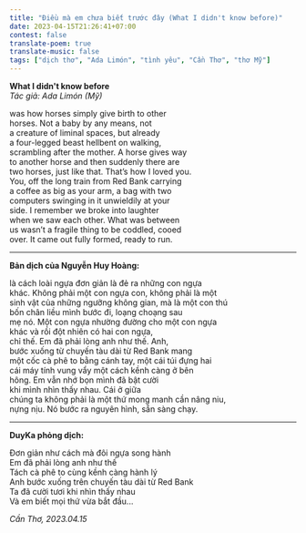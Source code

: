 ```yaml
---
title: "Điều mà em chưa biết trước đây (What I didn't know before)"
date: 2023-04-15T21:26:41+07:00
contest: false
translate-poem: true
translate-music: false
tags: ["dịch thơ", "Ada Limón", "tình yêu", "Cần Thơ", "thơ Mỹ"]
---
```

**What I didn't know before**  
*Tác giả: Ada Limón (Mỹ)*  
  
was how horses simply give birth to other  
horses. Not a baby by any means, not  
a creature of liminal spaces, but already  
a four-legged beast hellbent on walking,  
scrambling after the mother. A horse gives way  
to another horse and then suddenly there are  
two horses, just like that. That’s how I loved you.  
You, off the long train from Red Bank carrying  
a coffee as big as your arm, a bag with two  
computers swinging in it unwieldily at your  
side. I remember we broke into laughter  
when we saw each other. What was between  
us wasn’t a fragile thing to be coddled, cooed  
over. It came out fully formed, ready to run.  
  
***
  
**Bản dịch của Nguyễn Huy Hoàng:**  
  
là cách loài ngựa đơn giản là đẻ ra những con ngựa  
khác. Không phải một con ngựa con, không phải là một  
sinh vật của những ngưỡng không gian, mà là một con thú  
bốn chân liều mình bước đi, loạng choạng sau  
mẹ nó. Một con ngựa nhường đường cho một con ngựa  
khác và rồi đột nhiên có hai con ngựa,  
chỉ thế. Em đã phải lòng anh như thế. Anh,  
bước xuống từ chuyến tàu dài từ Red Bank mang  
một cốc cà phê to bằng cánh tay, một cái túi đựng hai  
cái máy tính vung vẩy một cách kềnh càng ở bên  
hông. Em vẫn nhớ bọn mình đã bật cười  
khi mình nhìn thấy nhau. Cái ở giữa  
chúng ta không phải là một thứ mong manh cần nâng niu,  
nựng nịu. Nó bước ra nguyên hình, sẵn sàng chạy.  
  
***
  
**DuyKa phỏng dịch:**  
  
Đơn giản như cách mà đôi ngựa song hành  
Em đã phải lòng anh như thế  
Tách cà phê to cùng kềnh càng hành lý  
Anh bước xuống trên chuyến tàu dài từ Red Bank  
Ta đã cười tươi khi nhìn thấy nhau  
Và em biết mọi thứ vừa bắt đầu...  
  
*Cần Thơ, 2023.04.15*